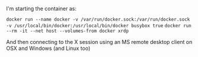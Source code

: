 
I'm starting the container as:

`docker run --name docker -v /var/run/docker.sock:/var/run/docker.sock -v /usr/local/bin/docker:/usr/local/bin/docker busybox true`
`docker run --rm -it --net host --volumes-from docker xrdp`

And then connecting to the X session using an MS remote desktop client on OSX and Windows (and Linux too)

